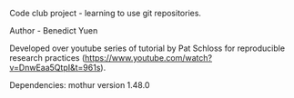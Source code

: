 Code club project - learning to use git repositories.

Author - Benedict Yuen

Developed over youtube series of tutorial by Pat Schloss for reproducible research practices 
(https://www.youtube.com/watch?v=DnwEaa5QtpI&t=961s).

Dependencies:
mothur version 1.48.0

